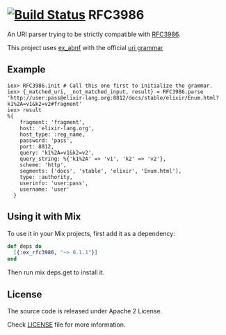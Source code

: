 [![Build Status](https://travis-ci.org/marcelog/ex_rfc3986.svg)](https://travis-ci.org/marcelog/ex_rfc3986)
RFC3986
=======

An URI parser trying to be strictly compatible with [RFC3986](https://tools.ietf.org/html/rfc3986).

This project uses [ex_abnf](https://github.com/marcelog/ex_abnf) with the official [uri grammar](https://github.com/marcelog/ex_rfc3986/blob/master/priv/RFC3986.abnf)

## Example

    iex> RFC3986.init # Call this one first to initialize the grammar.
    iex> {_matched_uri, _not_matched_input, result} = RFC3986.parse 'http://user:pass@elixir-lang.org:8812/docs/stable/elixir/Enum.html?k1%2A=v1&k2=v2#fragment'
    iex> result
    %{
        fragment: 'fragment',
        host: 'elixir-lang.org',
        host_type: :reg_name,
        password: 'pass',
        port: 8812,
        query: 'k1%2A=v1&k2=v2',
        query_string: %{'k1%2A' => 'v1', 'k2' => 'v2'},
        scheme: 'http',
        segments: ['docs', 'stable', 'elixir', 'Enum.html'],
        type: :authority,
        userinfo: 'user:pass',
        username: 'user'
      }


## Using it with Mix

To use it in your Mix projects, first add it as a dependency:

```elixir
def deps do
  [{:ex_rfc3986, "~> 0.1.1"}]
end
```
Then run mix deps.get to install it.

## License
The source code is released under Apache 2 License.

Check [LICENSE](https://github.com/marcelog/ex_abnf/blob/master/LICENSE) file for more information.

